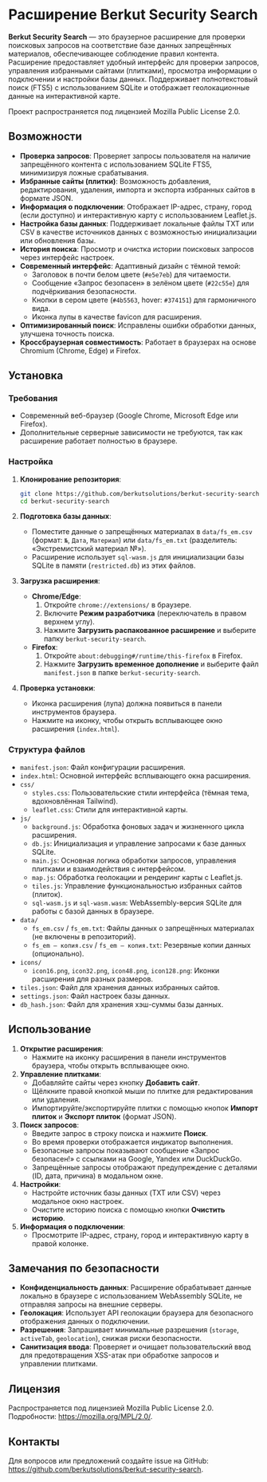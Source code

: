 # Расширение Berkut Security Search

**Berkut Security Search** — это браузерное расширение для проверки поисковых запросов на соответствие базе данных запрещённых материалов, обеспечивающее соблюдение правил контента. Расширение предоставляет удобный интерфейс для проверки запросов, управления избранными сайтами (плитками), просмотра информации о подключении и настройки базы данных. Поддерживает полнотекстовый поиск (FTS5) с использованием SQLite и отображает геолокационные данные на интерактивной карте.

Проект распространяется под лицензией Mozilla Public License 2.0.

## Возможности

- **Проверка запросов**: Проверяет запросы пользователя на наличие запрещённого контента с использованием SQLite FTS5, минимизируя ложные срабатывания.
- **Избранные сайты (плитки)**: Возможность добавления, редактирования, удаления, импорта и экспорта избранных сайтов в формате JSON.
- **Информация о подключении**: Отображает IP-адрес, страну, город (если доступно) и интерактивную карту с использованием Leaflet.js.
- **Настройка базы данных**: Поддерживает локальные файлы TXT или CSV в качестве источников данных с возможностью инициализации или обновления базы.
- **История поиска**: Просмотр и очистка истории поисковых запросов через интерфейс настроек.
- **Современный интерфейс**: Адаптивный дизайн с тёмной темой:
  - Заголовок в почти белом цвете (`#e5e7eb`) для читаемости.
  - Сообщение «Запрос безопасен» в зелёном цвете (`#22c55e`) для подчёркивания безопасности.
  - Кнопки в сером цвете (`#4b5563`, hover: `#374151`) для гармоничного вида.
  - Иконка лупы в качестве favicon для расширения.
- **Оптимизированный поиск**: Исправлены ошибки обработки данных, улучшена точность поиска.
- **Кроссбраузерная совместимость**: Работает в браузерах на основе Chromium (Chrome, Edge) и Firefox.

## Установка

### Требования

- Современный веб-браузер (Google Chrome, Microsoft Edge или Firefox).
- Дополнительные серверные зависимости не требуются, так как расширение работает полностью в браузере.

### Настройка

1. **Клонирование репозитория**:

   ```bash
   git clone https://github.com/berkutsolutions/berkut-security-search.git
   cd berkut-security-search
   ```

2. **Подготовка базы данных**:

   - Поместите данные о запрещённых материалах в `data/fs_em.csv` (формат: `№`, `Дата`, `Материал`) или `data/fs_em.txt` (разделитель: «Экстремистский материал №»).
   - Расширение использует `sql-wasm.js` для инициализации базы SQLite в памяти (`restricted.db`) из этих файлов.

3. **Загрузка расширения**:

   - **Chrome/Edge**:
     1. Откройте `chrome://extensions/` в браузере.
     2. Включите **Режим разработчика** (переключатель в правом верхнем углу).
     3. Нажмите **Загрузить распакованное расширение** и выберите папку `berkut-security-search`.
   - **Firefox**:
     1. Откройте `about:debugging#/runtime/this-firefox` в Firefox.
     2. Нажмите **Загрузить временное дополнение** и выберите файл `manifest.json` в папке `berkut-security-search`.

4. **Проверка установки**:

   - Иконка расширения (лупа) должна появиться в панели инструментов браузера.
   - Нажмите на иконку, чтобы открыть всплывающее окно расширения (`index.html`).

### Структура файлов

- `manifest.json`: Файл конфигурации расширения.
- `index.html`: Основной интерфейс всплывающего окна расширения.
- `css/`
  - `styles.css`: Пользовательские стили интерфейса (тёмная тема, вдохновлённая Tailwind).
  - `leaflet.css`: Стили для интерактивной карты.
- `js/`
  - `background.js`: Обработка фоновых задач и жизненного цикла расширения.
  - `db.js`: Инициализация и управление запросами к базе данных SQLite.
  - `main.js`: Основная логика обработки запросов, управления плитками и взаимодействия с интерфейсом.
  - `map.js`: Обработка геолокации и рендеринг карты с Leaflet.js.
  - `tiles.js`: Управление функциональностью избранных сайтов (плиток).
  - `sql-wasm.js` и `sql-wasm.wasm`: WebAssembly-версия SQLite для работы с базой данных в браузере.
- `data/`
  - `fs_em.csv` / `fs_em.txt`: Файлы данных о запрещённых материалах (не включены в репозиторий).
  - `fs_em — копия.csv` / `fs_em — копия.txt`: Резервные копии данных (опционально).
- `icons/`
  - `icon16.png`, `icon32.png`, `icon48.png`, `icon128.png`: Иконки расширения для разных размеров.
- `tiles.json`: Файл для хранения данных избранных сайтов.
- `settings.json`: Файл настроек базы данных.
- `db_hash.json`: Файл для хранения хэш-суммы базы данных.

## Использование

1. **Открытие расширения**:
   - Нажмите на иконку расширения в панели инструментов браузера, чтобы открыть всплывающее окно.
2. **Управление плитками**:
   - Добавляйте сайты через кнопку **Добавить сайт**.
   - Щёлкните правой кнопкой мыши по плитке для редактирования или удаления.
   - Импортируйте/экспортируйте плитки с помощью кнопок **Импорт плиток** и **Экспорт плиток** (формат JSON).
3. **Поиск запросов**:
   - Введите запрос в строку поиска и нажмите **Поиск**.
   - Во время проверки отображается индикатор выполнения.
   - Безопасные запросы показывают сообщение «Запрос безопасен!» с ссылками на Google, Yandex или DuckDuckGo.
   - Запрещённые запросы отображают предупреждение с деталями (ID, дата, причина) в модальном окне.
4. **Настройки**:
   - Настройте источник базы данных (TXT или CSV) через модальное окно настроек.
   - Очистите историю поиска с помощью кнопки **Очистить историю**.
5. **Информация о подключении**:
   - Просмотрите IP-адрес, страну, город и интерактивную карту в правой колонке.

## Замечания по безопасности

- **Конфиденциальность данных**: Расширение обрабатывает данные локально в браузере с использованием WebAssembly SQLite, не отправляя запросы на внешние серверы.
- **Геолокация**: Использует API геолокации браузера для безопасного отображения данных о подключении.
- **Разрешения**: Запрашивает минимальные разрешения (`storage`, `activeTab`, `geolocation`), снижая риски безопасности.
- **Санитизация ввода**: Проверяет и очищает пользовательский ввод для предотвращения XSS-атак при обработке запросов и управлении плитками.

## Лицензия

Распространяется под лицензией Mozilla Public License 2.0. Подробности: https://mozilla.org/MPL/2.0/.

## Контакты

Для вопросов или предложений создайте issue на GitHub: https://github.com/berkutsolutions/berkut-security-search.